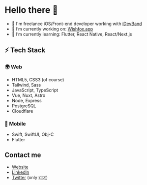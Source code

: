 # Hello there 👋

- 🏢 I'm freelance iOS/Front-end developer working with [iDevBand](https://idevband.com)
- 🔭 I’m currently working on: [Wishfox.app](https://wishfox.app?utm_source=github)
- 🌱 I’m currently learning: Flutter, React Native, React/Next.js

## ⚡️ Tech Stack

### 🌍 Web
  - HTML5, CSS3 (of course)
  - Tailwind, Sass
  - JavaScript, TypeScript
  - Vue, Nuxt, Astro
  - Node, Express
  - PostgreSQL
  - Cloudflare

### 📱 Mobile
  - Swift, SwiftUI, Obj-C
  - Flutter

## Contact me
  - [Website](https://kandera.cz)
  - [LinkedIn](https://www.linkedin.com/in/ondrakandera/)
  - [Twitter](https://twitter.com/xergic) (only 🇨🇿)

